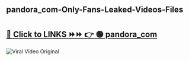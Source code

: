 
 ## pandora_com-Only-Fans-Leaked-Videos-Files

# <h2><a href="https://mediaupload.pro?pandora_com">🔗 Click to LINKS ⏩⏩ 👉 🟢 pandora_com </a></h2>

<a href="https://mediaupload.pro?pandora_com" rel="nofollow" data-target="animated-image.originalLink"><img src="https://i.ibb.co.com/xMMVF88/686577567.gif" alt="Viral Video Original" style="max-width: 100%; display: inline-block;" data-target="animated-image.originalImage"></a>